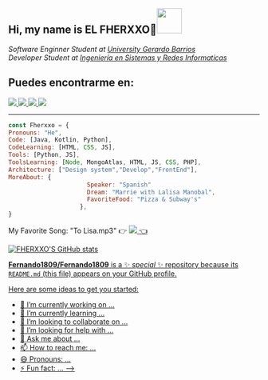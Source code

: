<h2> Hi, my name is EL FHERXXO👋<img src="https://media.giphy.com/media/KI4A9D7lsDuJiNfWt3/giphy.gif" width="50"></h2>
<p><em> Software Enginner Student at <a href="https://ugb.edu.sv/">University Gerardo Barrios </a></br>Developer Student at <a href="https://ugb.edu.sv/ing-en-sistemas-y-redes-informaticas.html">Ingeniería en Sistemas y Redes Informaticas </a>
</em></p>
<h2>Puedes encontrarme en:</h2>

<a class="aling items center" target="_blank" href="https://https://www.twitter.com/Fheid_x_x"><img src="https://img.shields.io/badge/twitter-%231DA1F2.svg?&style=for-the-badge&logo=twitter&logoColor=white" /> 
<a target="_blank" href="https://www.instagram.com/feid_x.x/"><img src="https://img.shields.io/badge/instagram-%23dc2743.svg?&style=for-the-badge&logo=instagram&logoColor=white" /> 
<a target="_blank" href="mailto:ferandre1718.frg@gmail.com?subject=Mensaje%20de%20Github%20aquí"><img src="https://img.shields.io/badge/gmail-%23D14836.svg?&style=for-the-badge&logo=gmail&logoColor=white" /> 
 <a class="aling items center" target="_blank" href="https://www.linkedin.com/in/fernando-gonz%C3%A1lez-05b297232/"><img src="https://img.shields.io/badge/linkedin-%231DA1F2.svg?&style=for-the-badge&logo=linkedin&logoColor=white" />
  

  
---

  ```javascript
const Fherxxo = {
  Pronouns: "He", 
  Code: [Java, Kotlin, Python],
  CodeLearning: [HTML, CSS, JS],
  Tools: [Python, JS],
  ToolsLearning: [Node, MongoAtlas, HTML, JS, CSS, PHP],
  Architecture: ["Design system","Develop","FrontEnd"],
  MoreAbout: {
                        Speaker: "Spanish"
                        Dream: "Marrie with Lalisa Manobal",
                        FavoriteFood: "Pizza & Subway's"
                      },
  }
```
  My Favorite Song: "To Lisa.mp3" 👉 <a class="aling items center" target="_blank" href="https://open.spotify.com/album/4d2TBM8CkLdbZ8zihhs87t?si=u9nK-p5TRXibM1TfEEgpyQ"><img src="https://img.shields.io/badge/spotify-%17F800.svg?&style=for-the-badge&logo=spotify&logoColor=white" /> 👈
 
   
   ![FHERXXO'S GitHub stats](https://github-readme-stats.vercel.app/api?username=Fernando1809&show_icons=true&theme=tokyonight)
 
**Fernando1809/Fernando1809** is a ✨ _special_ ✨ repository because its `README.md` (this file) appears on your GitHub profile.

Here are some ideas to get you started:

- 🔭 I’m currently working on ...
- 🌱 I’m currently learning ...
- 👯 I’m looking to collaborate on ...
- 🤔 I’m looking for help with ...
- 💬 Ask me about ...
- 📫 How to reach me: ...
- 😄 Pronouns: ...
- ⚡ Fun fact: ...
-->
